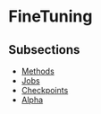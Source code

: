 # FineTuning


## Subsections

- [Methods](methods/index.md)
- [Jobs](jobs/index.md)
- [Checkpoints](checkpoints/index.md)
- [Alpha](alpha/index.md)
